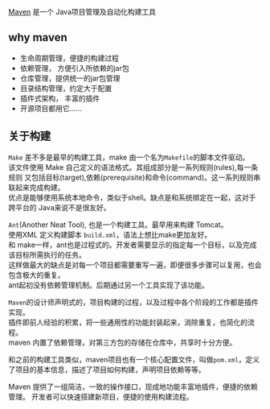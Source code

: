 
[Maven](https://maven.apache.org/guides/getting-started/maven-in-five-minutes.html) 是一个 Java项目管理及自动化构建工具  


## why maven
- 生命周期管理，便捷的构建过程
- 依赖管理， 方便引入所依赖的jar包
- 仓库管理，提供统一的jar包管理
- 目录结构管理，约定大于配置
- 插件式架构， 丰富的插件
- 开源项目都用它……

## 关于构建
`Make` 差不多是最早的构建工具，make 由一个名为`Makefile`的脚本文件驱动。  
该文件使用 Make 自己定义的语法格式。其组成部分是一系列规则(rules),每一条规则
又包括目标(target),依赖(prerequisite)和命令(command)。这一系列规则串联起来完成构建。  
优点是能够使用系统本地命令，类似于shell。缺点是和系统绑定在一起，这对于跨平台的 Java来说不是很友好。

`Ant`(Another Neat Tool), 也是一个构建工具。最早用来构建 Tomcat。  
使用XML 定义构建脚本 `build.xml`，语法上想比make更加友好。  
和 make一样，ant也是过程式的。开发者需要显示的指定每一个目标，以及完成该目标所需执行的任务。  
这样做最大的缺点是对每一个项目都需要重写一遍，即便很多步骤可以复用，也会包含极大的重复。  
ant起初没有依赖管理机制。后期通过另一个工具实现了该功能。

`Maven`的设计师声明式的，项目构建的过程，以及过程中各个阶段的工作都是插件实现。  
插件即前人经验的积累，将一些通用性的功能封装起来，消除重复，也简化的流程。  
maven 内置了依赖管理，对第三方包的存储在仓库中，共享时十分方便。  

和之前的构建工具类似，maven项目也有一个核心配置文件，叫做`pom.xml`，定义了项目的基本信息，描述了项目如何构建，声明项目依赖等等。  

Maven 提供了一组简洁，一致的操作接口，现成地功能丰富地插件，便捷的依赖管理。
开发者可以快速搭建新项目，便捷的使用构建流程。




